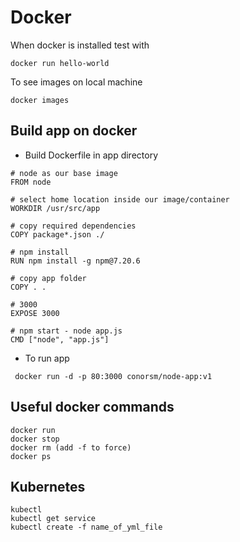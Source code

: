 # Docker
When docker is installed test with 
```
docker run hello-world
```
To see images on local machine
```
docker images
```
## Build app on docker

- Build Dockerfile in app directory
```
# node as our base image
FROM node

# select home location inside our image/container
WORKDIR /usr/src/app

# copy required dependencies
COPY package*.json ./

# npm install
RUN npm install -g npm@7.20.6

# copy app folder
COPY . .

# 3000
EXPOSE 3000

# npm start - node app.js
CMD ["node", "app.js"]
```

- To run app
```
 docker run -d -p 80:3000 conorsm/node-app:v1
```
## Useful docker commands
```
docker run
docker stop
docker rm (add -f to force)
docker ps
```

## Kubernetes

```
kubectl
kubectl get service
kubectl create -f name_of_yml_file
```
